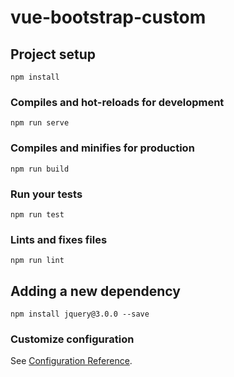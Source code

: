 # vue-bootstrap-custom

## Project setup
```
npm install
```

### Compiles and hot-reloads for development
```
npm run serve
```

### Compiles and minifies for production
```
npm run build
```

### Run your tests
```
npm run test
```

### Lints and fixes files
```
npm run lint
```

## Adding a new dependency
```
npm install jquery@3.0.0 --save
```

### Customize configuration
See [Configuration Reference](https://cli.vuejs.org/config/).
